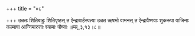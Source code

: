 +++
title = "०८"

+++
उन्नतः शितिबाहुः शितिपृष्ठस् त ऐन्द्राबार्हस्पत्या उन्नत ऋषभो वामनस् त ऐन्द्रावैष्णवाः शुकरूपा वाजिनाः कल्माषा आग्निमारुताः श्यामाः पौष्णाः ॥म्स्_३,१३।८॥  
    
